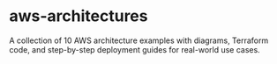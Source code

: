 # aws-architectures
A collection of 10 AWS architecture examples with diagrams, Terraform code, and step-by-step deployment guides for real-world use cases.
